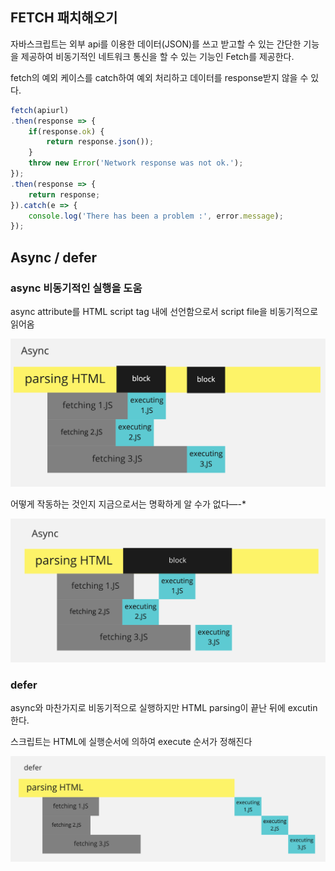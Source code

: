 ## FETCH 패치해오기

자바스크립트는 외부 api를 이용한 데이터(JSON)를 쓰고 받고할 수 있는 간단한 기능을 제공하여 비동기적인 네트워크 통신을 할 수 있는 기능인 Fetch를 제공한다.

fetch의 예외 케이스를 catch하여 예외 처리하고 데이터를 response받지 않을 수 있다.

```jsx
fetch(apiurl)
.then(response => {
	if(response.ok) {
		return response.json());
	}
	throw new Error('Network response was not ok.');
});
.then(response => {
	return response;
}).catch(e => {
	console.log('There has been a problem :', error.message);
});
```

## Async / defer

### async 비동기적인 실행을 도움

async attribute를 HTML script tag 내에 선언함으로서 script file을 비동기적으로 읽어옴

![ScriptAsync](./src/ScriptAsync.png)

어떻게 작동하는 것인지 지금으로서는 명확하게 알 수가 없다—-*

![ScriptAsync2](./src/ScriptAsync2.png)

### defer

async와 마찬가지로 비동기적으로 실행하지만 HTML parsing이 끝난 뒤에 excutin한다.

스크립트는 HTML에 실행순서에 의하여 execute 순서가 정해진다

![ScriptDefer](./src/Scriptdefer.png)